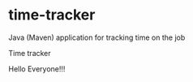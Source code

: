 # time-tracker
Java (Maven) application for tracking time on the job

Time tracker

Hello Everyone!!!
